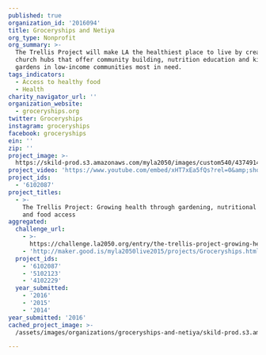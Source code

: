 ```yaml
---
published: true
organization_id: '2016094'
title: Groceryships and Netiya
org_type: Nonprofit
org_summary: >-
  The Trellis Project will make LA the healthiest place to live by creating
  church hubs that offer community building, nutrition education and kitchen
  gardens in low-income communities most in need.
tags_indicators:
  - Access to healthy food
  - Health
charity_navigator_url: ''
organization_website:
  - groceryships.org
twitter: Groceryships
instagram: groceryships
facebook: groceryships
ein: ''
zip: ''
project_image: >-
  https://skild-prod.s3.amazonaws.com/myla2050/images/custom540/4374914065741-team88.jpg
project_video: 'https://www.youtube.com/embed/xHT7xEa5fQs?rel=0&amp;showinfo=0'
project_ids:
  - '6102087'
project_titles:
  - >-
    The Trellis Project: Growing health through gardening, nutritional support,
    and food access
aggregated:
  challenge_url:
    - >-
      https://challenge.la2050.org/entry/the-trellis-project-growing-health-through-gardening-nutritional-support-and-food-access
    - 'http://maker.good.is/myla2050live2015/projects/Groceryships.html'
  project_ids:
    - '6102087'
    - '5102123'
    - '4102229'
  year_submitted:
    - '2016'
    - '2015'
    - '2014'
year_submitted: '2016'
cached_project_image: >-
  /assets/images/organizations/groceryships-and-netiya/skild-prod.s3.amazonaws.com/myla2050/images/custom540/4374914065741-team88.jpg

---
```

